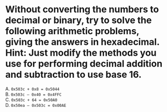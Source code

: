 # Without converting the numbers to decimal or binary, try to solve the following arithmetic problems, giving the answers in hexadecimal. Hint: Just modify the methods you use for performing decimal addition and subtraction to use base 16.  

A. <code>0x503c + 0x8 = 0x5044</code>  
B. <code>0x503c – 0x40 = 0x4FFC</code>  
C. <code>0x503c + 64 = 0x50A0</code>  
D. <code>0x50ea – 0x503c = 0x00AE</code>  